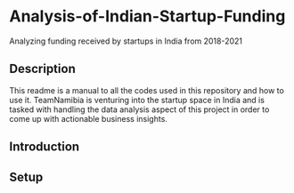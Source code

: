 # Analysis-of-Indian-Startup-Funding
Analyzing funding received by startups in India from 2018-2021

## Description
This readme is a manual to all the codes used in this repository and how to use it. TeamNamibia is venturing into the startup space in India and is tasked with handling the data analysis aspect of this project in order to come up with actionable business insights.


## Introduction


## Setup
